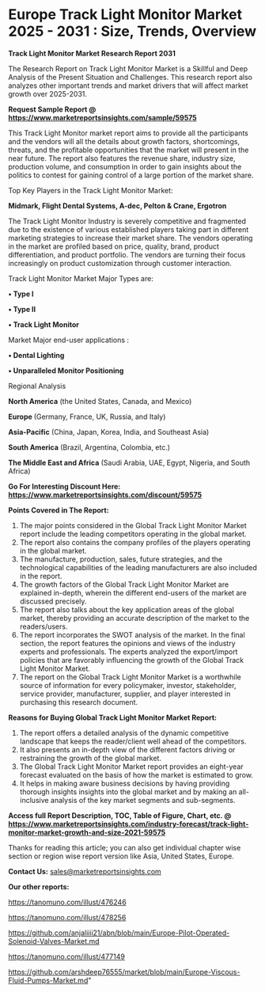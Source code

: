 # Europe Track Light Monitor Market 2025 - 2031 : Size, Trends, Overview

<strong>Track Light Monitor Market Research Report 2031</strong>

The Research Report on Track Light Monitor Market is a Skillful and Deep Analysis of the Present Situation and Challenges. This research report also analyzes other important trends and market drivers that will affect market growth over 2025-2031.

<strong>Request Sample Report @ <a href=https://www.marketreportsinsights.com/sample/59575>https://www.marketreportsinsights.com/sample/59575</a></strong>

This Track Light Monitor market report aims to provide all the participants and the vendors will all the details about growth factors, shortcomings, threats, and the profitable opportunities that the market will present in the near future. The report also features the revenue share, industry size, production volume, and consumption in order to gain insights about the politics to contest for gaining control of a large portion of the market share.

Top Key Players in the Track Light Monitor Market:

<strong>Midmark, Flight Dental Systems, A-dec, Pelton & Crane, Ergotron</strong>

The Track Light Monitor Industry is severely competitive and fragmented due to the existence of various established players taking part in different marketing strategies to increase their market share. The vendors operating in the market are profiled based on price, quality, brand, product differentiation, and product portfolio. The vendors are turning their focus increasingly on product customization through customer interaction.

Track Light Monitor Market Major Types are:

<strong>• Type I

• Type II

• Track Light Monitor</strong>

Market Major end-user applications :

<strong>• Dental Lighting

• Unparalleled Monitor Positioning</strong>

Regional Analysis

</u><strong><b>North America</b></strong> (the United States, Canada, and Mexico)

<strong><b>Europe </b></strong>(Germany, France, UK, Russia, and Italy)

<strong><b>Asia-Pacific</b></strong> (China, Japan, Korea, India, and Southeast Asia)

<strong><b>South America</b></strong> (Brazil, Argentina, Colombia, etc.)

<strong><b>The Middle East and Africa</b></strong> (Saudi Arabia, UAE, Egypt, Nigeria, and South Africa)

<strong>Go For Interesting Discount Here: <a href=https://www.marketreportsinsights.com/discount/59575>https://www.marketreportsinsights.com/discount/59575</a></strong>

<strong>Points Covered in The Report:</strong>
<ol>
  <li>The major points considered in the Global Track Light Monitor Market report include the leading competitors operating in the global market.</li>
  <li>The report also contains the company profiles of the players operating in the global market.</li>
  <li>The manufacture, production, sales, future strategies, and the technological capabilities of the leading manufacturers are also included in the report.</li>
  <li>The growth factors of the Global Track Light Monitor Market are explained in-depth, wherein the different end-users of the market are discussed precisely.</li>
  <li>The report also talks about the key application areas of the global market, thereby providing an accurate description of the market to the readers/users.</li>
  <li>The report incorporates the SWOT analysis of the market. In the final section, the report features the opinions and views of the industry experts and professionals. The experts analyzed the export/import policies that are favorably influencing the growth of the Global Track Light Monitor Market.</li>
  <li>The report on the Global Track Light Monitor Market is a worthwhile source of information for every policymaker, investor, stakeholder, service provider, manufacturer, supplier, and player interested in purchasing this research document.</li>
</ol>
<strong>Reasons for Buying Global Track Light Monitor Market Report:</strong>

<ol>
  <li>The report offers a detailed analysis of the dynamic competitive landscape that keeps the reader/client well ahead of the competitors.</li>
  <li>It also presents an in-depth view of the different factors driving or restraining the growth of the global market.</li>
  <li>The Global Track Light Monitor Market report provides an eight-year forecast evaluated on the basis of how the market is estimated to grow.</li>
  <li>It helps in making aware business decisions by having providing thorough insights insights into the global market and by making an all-inclusive analysis of the key market segments and sub-segments.</li>
</ol>
<strong>Access full Report Description, TOC, Table of Figure, Chart, etc. @ <a href=https://www.marketreportsinsights.com/industry-forecast/track-light-monitor-market-growth-and-size-2021-59575>https://www.marketreportsinsights.com/industry-forecast/track-light-monitor-market-growth-and-size-2021-59575</a></strong>


Thanks for reading this article; you can also get individual chapter wise section or region wise report version like Asia, United States, Europe.

<strong>Contact Us:</strong>
sales@marketreportsinsights.com

<strong>Our other reports:</strong>

<a href=https://tanomuno.com/illust/476246>https://tanomuno.com/illust/476246</a>

<a href=https://tanomuno.com/illust/478256>https://tanomuno.com/illust/478256</a>

<a href=https://github.com/anjaliiii21/abn/blob/main/Europe-Pilot-Operated-Solenoid-Valves-Market.md>https://github.com/anjaliiii21/abn/blob/main/Europe-Pilot-Operated-Solenoid-Valves-Market.md</a>

<a href=https://tanomuno.com/illust/477149>https://tanomuno.com/illust/477149</a>

<a href=https://github.com/arshdeep76555/market/blob/main/Europe-Viscous-Fluid-Pumps-Market.md>https://github.com/arshdeep76555/market/blob/main/Europe-Viscous-Fluid-Pumps-Market.md</a>"
